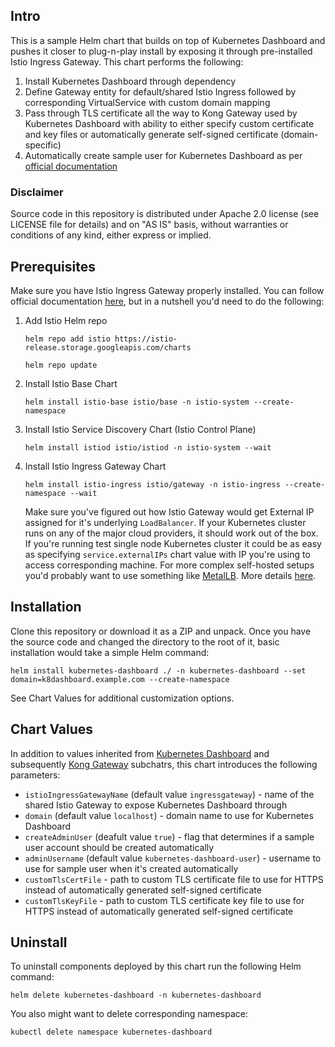 ## Intro
This is a sample Helm chart that builds on top of Kubernetes Dashboard and pushes it closer to plug-n-play install by exposing it through pre-installed Istio Ingress Gateway. 
This chart performs the following: 

1. Install Kubernetes Dashboard through dependency
1. Define Gateway entity for default/shared Istio Ingress followed by corresponding VirtualService with custom domain mapping
1. Pass through TLS certificate all the way to Kong Gateway used by Kubernetes Dashboard with ability to either specify custom certificate and key files or automatically generate self-signed certificate (domain-specific)
1. Automatically create sample user for Kubernetes Dashboard as per [official documentation](https://github.com/kubernetes/dashboard/blob/master/docs/user/access-control/creating-sample-user.md)

### Disclaimer
Source code in this repository is distributed under Apache 2.0 license (see LICENSE file for details) and on "AS IS" basis, without warranties or conditions of any kind, either express or implied.

## Prerequisites
Make sure you have Istio Ingress Gateway properly installed. You can follow official documentation [here](https://preliminary.istio.io/latest/docs/setup/additional-setup/gateway/), but in a nutshell you'd need to do the following:

1. Add Istio Helm repo

    `helm repo add istio https://istio-release.storage.googleapis.com/charts`

    `helm repo update`

1. Install Istio Base Chart

    `helm install istio-base istio/base -n istio-system --create-namespace`

1. Install Istio Service Discovery Chart (Istio Control Plane)

    `helm install istiod istio/istiod -n istio-system --wait`

1. Install Istio Ingress Gateway Chart

    `helm install istio-ingress istio/gateway -n istio-ingress --create-namespace --wait`
    
    Make sure you've figured out how Istio Gateway would get External IP assigned for it's underlying `LoadBalancer`. If your Kubernetes cluster runs on any of the major cloud providers, it should work out of the box. If you're running test single node Kubernetes cluster it could be as easy as specifying `service.externalIPs` chart value with IP you're using to access corresponding machine. For more complex self-hosted setups you'd probably want to use something like [MetalLB](https://metallb.io/). More details [here](https://preliminary.istio.io/latest/docs/tasks/traffic-management/ingress/ingress-control/#determining-the-ingress-ip-and-ports).

## Installation
Clone this repository or download it as a ZIP and unpack.
Once you have the source code and changed the directory to the root of it, basic installation would take a simple Helm command:

`helm install kubernetes-dashboard ./ -n kubernetes-dashboard --set domain=k8dashboard.example.com --create-namespace`

See Chart Values for additional customization options.

## Chart Values
In addition to values inherited from [Kubernetes Dashboard](https://artifacthub.io/packages/helm/k8s-dashboard/kubernetes-dashboard?modal=values) and subsequently [Kong Gateway](https://artifacthub.io/packages/helm/kong/kong?modal=values) subchatrs, this chart introduces the following parameters:

* `istioIngressGatewayName` (default value `ingressgateway`) - name of the shared Istio Gateway to expose Kubernetes Dashboard through
* `domain` (default value `localhost`) - domain name to use for Kubernetes Dashboard
* `createAdminUser` (deafult value `true`) - flag that determines if a sample user account should be created automatically
* `adminUsername` (default value `kubernetes-dashboard-user`) - username to use for sample user when it's created automatically
* `customTlsCertFile` - path to custom TLS certificate file to use for HTTPS instead of automatically generated self-signed certificate
* `customTlsKeyFile` - path to custom TLS certificate key file to use for HTTPS instead of automatically generated self-signed certificate

## Uninstall
To uninstall components deployed by this chart run the following Helm command:

`helm delete kubernetes-dashboard -n kubernetes-dashboard`

You also might want to delete corresponding namespace:

`kubectl delete namespace kubernetes-dashboard`
